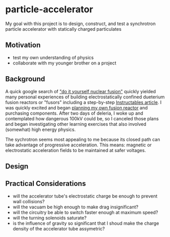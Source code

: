 # particle-accelerator

My goal with this project is to design, construct, and test a synchrotron particle accelerator with statically charged particulates

## Motivation

- test my own understanding of physics
- collaborate with my younger brother on a project

## Background

A quick google search of ["do it yourself nuclear fusion"](https://www.google.com/search?q=do+it+yourself+nuclear+reactor&oq=do+it+yourself+nuclear) quickly yielded many personal experiences of building electrostatically confined dueterium fusion reactors or "fusors" including a step-by-step [Instructables article](https://www.instructables.com/id/Build-A-Fusion-Reactor/). I was quickly excited and began [planning my own fusion reactor](fusor.md) and purchasing components. After two days of deleria, I woke up and contemplated how dangerous 100kV could be, so I canceled those plans and began investigating other learning exercises that also involved (somewhat) high energy physics.

The sychrotron seems most appealing to me because its closed path can take advantage of progressive acceleration. This means: magnetic or electrostatic acceleration fields to be maintained at safer voltages.

## Design


## Practical Considerations

- will the accelerator tube's electrostatic charge be enough to prevent wall collisions?
- will the vacuam be high enough to make drag insignificant?
- will the circuitry be able to switch faster enough at maximum speed?
- will the turning solenoids saturate?
- is the influence of gravity so significant that I shoud make the charge density of the accelerator tube assymetric?
